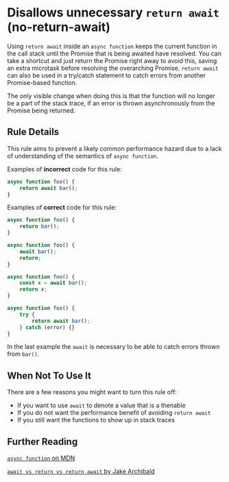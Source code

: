 # Disallows unnecessary `return await` (no-return-await)

Using `return await` inside an `async function` keeps the current function in the call stack until the Promise that is being awaited have resolved. You can take a shortcut and just return the Promise right away to avoid this, saving an extra microtask before resolving the overarching Promise. `return await` can also be  used in a try/catch statement to catch errors from another Promise-based function.

The only visible change when doing this is that the function will no longer be a part of the stack trace, if an error is thrown asynchronously from the Promise being returned.

## Rule Details

This rule aims to prevent a likely common performance hazard due to a lack of understanding of the semantics of `async function`.

Examples of **incorrect** code for this rule:

```js
async function foo() {
    return await bar();
}
```

Examples of **correct** code for this rule:

```js
async function foo() {
    return bar();
}

async function foo() {
    await bar();
    return;
}

async function foo() {
    const x = await bar();
    return x;
}

async function foo() {
    try {
        return await bar();
    } catch (error) {}
}
```

In the last example the `await` is necessary to be able to catch errors thrown from `bar()`.

## When Not To Use It

There are a few reasons you might want to turn this rule off:

- If you want to use `await` to denote a value that is a thenable
- If you do not want the performance benefit of avoiding `return await`
- If you still want the functions to show up in stack traces

## Further Reading

[`async function` on MDN](https://developer.mozilla.org/en-US/docs/Web/JavaScript/Reference/Statements/async_function)

[`await vs return vs return await` by Jake Archibald](https://jakearchibald.com/2017/await-vs-return-vs-return-await/)
